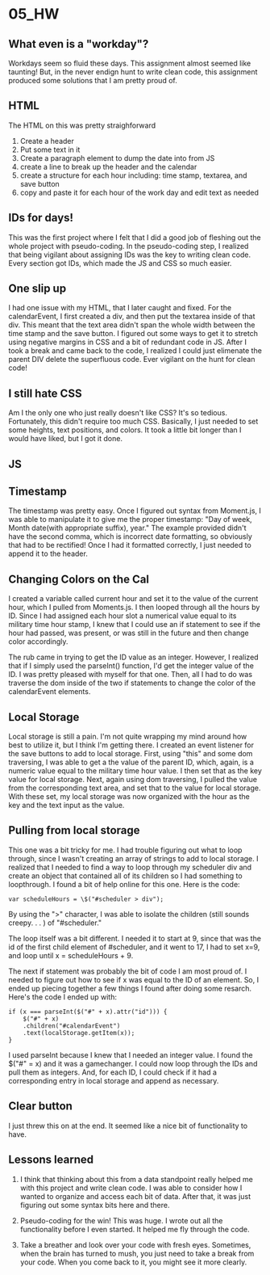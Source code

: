 # 05_HW

## What even is a "workday"?

Workdays seem so fluid these days. This assignment almost seemed like taunting! But, in the never endign hunt to write clean code, this assignment produced some solutions that I am pretty proud of.

## HTML

The HTML on this was pretty straighforward

1. Create a header
2. Put some text in it
3. Create a paragraph element to dump the date into from JS
4. create a line to break up the header and the calendar
5. create a structure for each hour including: time stamp, textarea, and save button
6. copy and paste it for each hour of the work day and edit text as needed

## IDs for days!

This was the first project where I felt that I did a good job of fleshing out the whole project with pseudo-coding. In the pseudo-coding step, I realized that being vigilant about assigning IDs was the key to writing clean code. Every section got IDs, which made the JS and CSS so much easier.

## One slip up

I had one issue with my HTML, that I later caught and fixed. For the calendarEvent, I first created a div, and then put the textarea inside of that div. This meant that the text area didn't span the whole width between the time stamp and the save button. I figured out some ways to get it to stretch using negative margins in CSS and a bit of redundant code in JS. After I took a break and came back to the code, I realized I could just elimenate the parent DIV delete the superfluous code. Ever vigilant on the hunt for clean code!

## I still hate CSS

Am I the only one who just really doesn't like CSS? It's so tedious. Fortunately, this didn't require too much CSS. Basically, I just needed to set some heights, text positions, and colors. It took a little bit longer than I would have liked, but I got it done.

## JS

## Timestamp

The timestamp was pretty easy. Once I figured out syntax from Moment.js, I was able to manipulate it to give me the proper timestamp: "Day of week, Month date(with appropriate suffix), year." The example provided didn't have the second comma, which is incorrect date formatting, so obviously that had to be rectified! Once I had it formatted correctly, I just needed to append it to the header.

## Changing Colors on the Cal

I created a variable called current hour and set it to the value of the current hour, which I pulled from Moments.js. I then looped through all the hours by ID. Since I had assigned each hour slot a numerical value equal to its military time hour stamp, I knew that I could use an if statement to see if the hour had passed, was present, or was still in the future and then change color accordingly.

The rub came in trying to get the ID value as an integer. However, I realized that if I simply used the parseInt() function, I'd get the integer value of the ID. I was pretty pleased with myself for that one. Then, all I had to do was traverse the dom inside of the two if statements to change the color of the calendarEvent elements.

## Local Storage

Local storage is still a pain. I'm not quite wrapping my mind around how best to utilize it, but I think I'm getting there. I created an event listener for the save buttons to add to local storage. First, using "this" and some dom traversing, I was able to get a the value of the parent ID, which, again, is a numeric value equal to the military time hour value. I then set that as the key value for local storage. Next, again using dom traversing, I pulled the value from the corresponding text area, and set that to the value for local storage. With these set, my local storage was now organized with the hour as the key and the text input as the value.

## Pulling from local storage

This one was a bit tricky for me. I had trouble figuring out what to loop through, since I wasn't creating an array of strings to add to local storage. I realized that I needed to find a way to loop through my scheduler div and create an object that contained all of its children so I had something to loopthrough. I found a bit of help online for this one. Here is the code:

    var scheduleHours = \$("#scheduler > div"); 

By using the ">" character, I was able to isolate the children (still sounds creepy. . . ) of "#scheduler."

The loop itself was a bit different. I needed it to start at 9, since that was the id of the first child element of #scheduler, and it went to 17, I had to set x=9, and loop until x = scheduleHours + 9.

The next if statement was probably the bit of code I am most proud of. I needed to figure out how to see if x was equal to the ID of an element. So, I ended up piecing together a few things I found after doing some resarch. Here's the code I ended up with:

    if (x === parseInt($("#" + x).attr("id"))) {
        $("#" + x)
        .children("#calendarEvent")
        .text(localStorage.getItem(x));
    }

I used parseInt because I knew that I needed an integer value. I found the \$("#" = x) and it was a gamechanger. I could now loop through the IDs and pull them as integers. And, for each ID, I could check if it had a corresponding entry in local storage and append as necessary.

## Clear button

I just threw this on at the end. It seemed like a nice bit of functionality to have.

## Lessons learned

1. I think that thinking about this from a data standpoint really helped me with this project and write clean code. I was able to consider how I wanted to organize and access each bit of data. After that, it was just figuring out some syntax bits here and there.

2. Pseudo-coding for the win! This was huge. I wrote out all the functionality before I even started. It helped me fly through the code.

3. Take a breather and look over your code with fresh eyes. Sometimes, when the brain has turned to mush, you just need to take a break from your code. When you come back to it, you might see it more clearly.
